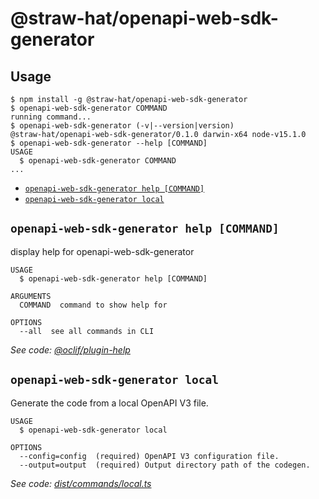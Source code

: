 # @straw-hat/openapi-web-sdk-generator

## Usage
<!-- usage -->
```sh-session
$ npm install -g @straw-hat/openapi-web-sdk-generator
$ openapi-web-sdk-generator COMMAND
running command...
$ openapi-web-sdk-generator (-v|--version|version)
@straw-hat/openapi-web-sdk-generator/0.1.0 darwin-x64 node-v15.1.0
$ openapi-web-sdk-generator --help [COMMAND]
USAGE
  $ openapi-web-sdk-generator COMMAND
...
```
<!-- usagestop -->

<!-- commands -->
* [`openapi-web-sdk-generator help [COMMAND]`](#openapi-web-sdk-generator-help-command)
* [`openapi-web-sdk-generator local`](#openapi-web-sdk-generator-local)

## `openapi-web-sdk-generator help [COMMAND]`

display help for openapi-web-sdk-generator

```
USAGE
  $ openapi-web-sdk-generator help [COMMAND]

ARGUMENTS
  COMMAND  command to show help for

OPTIONS
  --all  see all commands in CLI
```

_See code: [@oclif/plugin-help](https://github.com/oclif/plugin-help/blob/v3.2.0/src/commands/help.ts)_

## `openapi-web-sdk-generator local`

Generate the code from a local OpenAPI V3 file.

```
USAGE
  $ openapi-web-sdk-generator local

OPTIONS
  --config=config  (required) OpenAPI V3 configuration file.
  --output=output  (required) Output directory path of the codegen.
```

_See code: [dist/commands/local.ts](https://github.com/straw-hat-team/openapi-web-sdk-generator/blob/v0.1.0/dist/commands/local.ts)_
<!-- commandsstop -->

